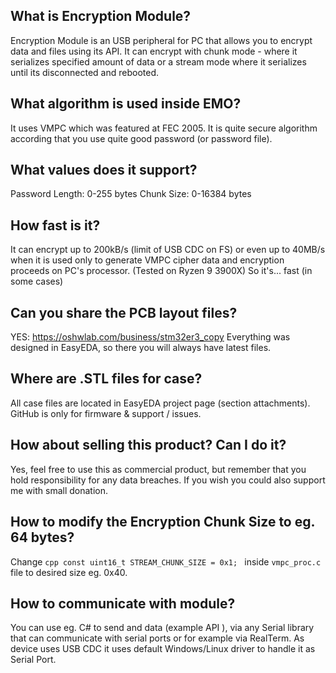 ## What is Encryption Module?
Encryption Module is an USB peripheral for PC that allows you to encrypt data and files using its API.
It can encrypt with chunk mode - where it serializes specified amount of data or a stream mode where it serializes until its disconnected and rebooted.

## What algorithm is used inside EMO?
It uses VMPC which was featured at FEC 2005. It is quite secure algorithm according that you use quite good password (or password file). 

## What values does it support?
Password Length: 0-255 bytes
Chunk Size: 0-16384 bytes

## How fast is it?
It can encrypt up to 200kB/s (limit of USB CDC on FS) or even up to 40MB/s when it is used only to generate VMPC cipher data and encryption proceeds on PC's processor. (Tested on Ryzen 9 3900X)
So it's... fast (in some cases)

## Can you share the PCB layout files?
YES: https://oshwlab.com/business/stm32er3_copy
Everything was designed in EasyEDA, so there you will always have latest files.

## Where are .STL files for case?
All case files are located in EasyEDA project page (section attachments). GitHub is only for firmware & support / issues.

## How about selling this product? Can I do it?
Yes, feel free to use this as commercial product, but remember that you hold responsibility for any data breaches. If you wish you could also support me with small donation.

## How to modify the Encryption Chunk Size to eg. 64 bytes?
Change ```cpp
const uint16_t STREAM_CHUNK_SIZE = 0x1;
``` inside `vmpc_proc.c` file to desired size eg. 0x40.

## How to communicate with module?
You can use eg. C# to send and data (example API <here>), via any Serial library that can communicate with serial ports or for example via RealTerm. As device uses USB CDC it uses default Windows/Linux driver to handle it as Serial Port.

